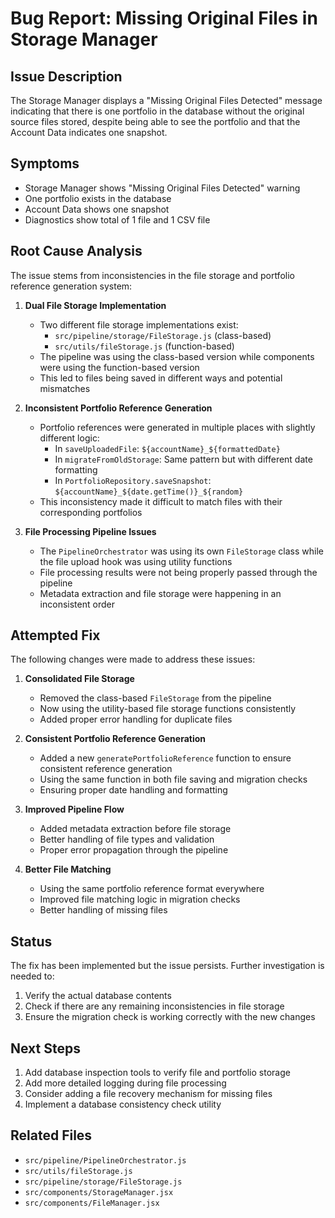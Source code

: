 # Bug Report: Missing Original Files in Storage Manager

## Issue Description
The Storage Manager displays a "Missing Original Files Detected" message indicating that there is one portfolio in the database without the original source files stored, despite being able to see the portfolio and that the Account Data indicates one snapshot.

## Symptoms
- Storage Manager shows "Missing Original Files Detected" warning
- One portfolio exists in the database
- Account Data shows one snapshot
- Diagnostics show total of 1 file and 1 CSV file

## Root Cause Analysis
The issue stems from inconsistencies in the file storage and portfolio reference generation system:

1. **Dual File Storage Implementation**
   - Two different file storage implementations exist:
     - `src/pipeline/storage/FileStorage.js` (class-based)
     - `src/utils/fileStorage.js` (function-based)
   - The pipeline was using the class-based version while components were using the function-based version
   - This led to files being saved in different ways and potential mismatches

2. **Inconsistent Portfolio Reference Generation**
   - Portfolio references were generated in multiple places with slightly different logic:
     - In `saveUploadedFile`: `${accountName}_${formattedDate}`
     - In `migrateFromOldStorage`: Same pattern but with different date formatting
     - In `PortfolioRepository.saveSnapshot`: `${accountName}_${date.getTime()}_${random}`
   - This inconsistency made it difficult to match files with their corresponding portfolios

3. **File Processing Pipeline Issues**
   - The `PipelineOrchestrator` was using its own `FileStorage` class while the file upload hook was using utility functions
   - File processing results were not being properly passed through the pipeline
   - Metadata extraction and file storage were happening in an inconsistent order

## Attempted Fix
The following changes were made to address these issues:

1. **Consolidated File Storage**
   - Removed the class-based `FileStorage` from the pipeline
   - Now using the utility-based file storage functions consistently
   - Added proper error handling for duplicate files

2. **Consistent Portfolio Reference Generation**
   - Added a new `generatePortfolioReference` function to ensure consistent reference generation
   - Using the same function in both file saving and migration checks
   - Ensuring proper date handling and formatting

3. **Improved Pipeline Flow**
   - Added metadata extraction before file storage
   - Better handling of file types and validation
   - Proper error propagation through the pipeline

4. **Better File Matching**
   - Using the same portfolio reference format everywhere
   - Improved file matching logic in migration checks
   - Better handling of missing files

## Status
The fix has been implemented but the issue persists. Further investigation is needed to:
1. Verify the actual database contents
2. Check if there are any remaining inconsistencies in file storage
3. Ensure the migration check is working correctly with the new changes

## Next Steps
1. Add database inspection tools to verify file and portfolio storage
2. Add more detailed logging during file processing
3. Consider adding a file recovery mechanism for missing files
4. Implement a database consistency check utility

## Related Files
- `src/pipeline/PipelineOrchestrator.js`
- `src/utils/fileStorage.js`
- `src/pipeline/storage/FileStorage.js`
- `src/components/StorageManager.jsx`
- `src/components/FileManager.jsx` 